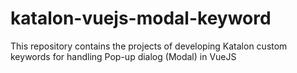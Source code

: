 # katalon-vuejs-modal-keyword
This repository contains the projects of developing Katalon custom keywords for handling Pop-up dialog (Modal) in VueJS
